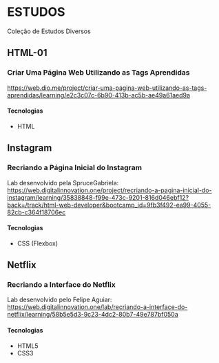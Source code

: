 # ESTUDOS
Coleção de Estudos Diversos

## HTML-01
### Criar Uma Página Web Utilizando as Tags Aprendidas
https://web.dio.me/project/criar-uma-pagina-web-utilizando-as-tags-aprendidas/learning/e2c3c07c-6b90-413b-ac5b-ae49a61aed9a

#### Tecnologias
- HTML


## Instagram
### Recriando a Página Inicial do Instagram
Lab desenvolvido pela SpruceGabriela:
https://web.digitalinnovation.one/project/recriando-a-pagina-inicial-do-instagram/learning/35838848-f99e-473c-9201-816d046ebf12?back=/track/html-web-developer&bootcamp_id=9fb3f492-ea99-4055-82cb-c364f18706ec

#### Tecnologias
- CSS (Flexbox)


## Netflix
### Recriando a Interface do Netflix
Lab desenvolvido pelo Felipe Aguiar:
https://web.digitalinnovation.one/lab/recriando-a-interface-do-netflix/learning/58b5e5d3-9c23-4dc2-80b7-49e787bf050a

#### Tecnologias
- HTML5
- CSS3